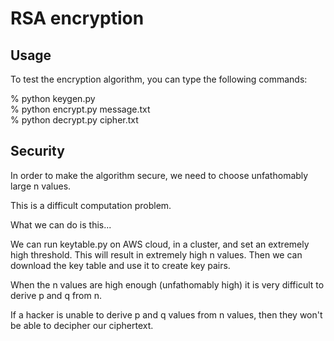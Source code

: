 # RSA encryption

## Usage
To test the encryption algorithm, you can type the following commands:

% python keygen.py\
% python encrypt.py message.txt\
% python decrypt.py cipher.txt

## Security
In order to make the algorithm secure, we need to choose unfathomably large n values.

This is a difficult computation problem.

What we can do is this...

We can run keytable.py on AWS cloud, in a cluster, and set an extremely high threshold. This will result in extremely high n values. Then we can download the key table and use it to create key pairs.

When the n values are high enough (unfathomably high) it is very difficult to derive p and q from n.

If a hacker is unable to derive p and q values from n values, then they won't be able to decipher our ciphertext.
